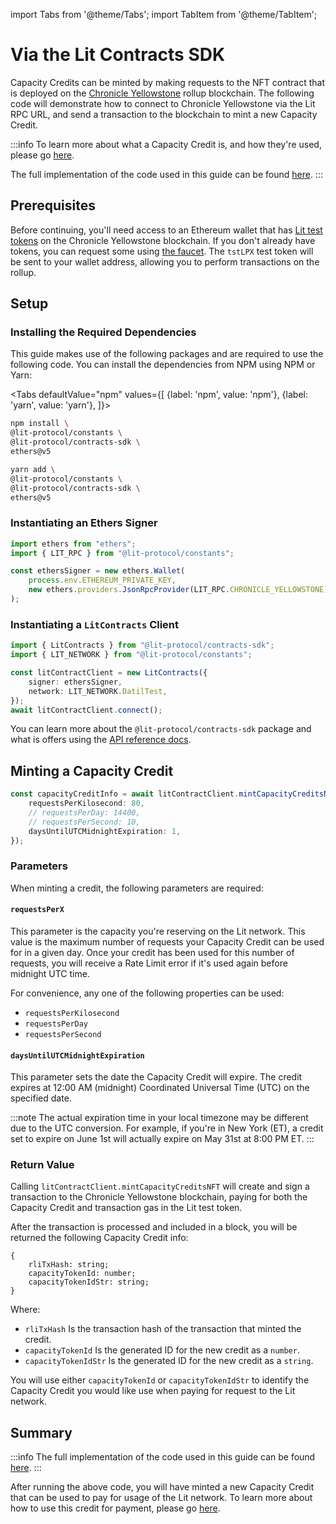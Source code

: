 import Tabs from '@theme/Tabs';
import TabItem from '@theme/TabItem';

# Via the Lit Contracts SDK

Capacity Credits can be minted by making requests to the NFT contract that is deployed on the [Chronicle Yellowstone](../../connecting-to-a-lit-network/lit-blockchains/chronicle-yellowstone.md) rollup blockchain. The following code will demonstrate how to connect to Chronicle Yellowstone via the Lit RPC URL, and send a transaction to the blockchain to mint a new Capacity Credit.

:::info
To learn more about what a Capacity Credit is, and how they're used, please go [here](../capacity-credits).

The full implementation of the code used in this guide can be found [here](https://github.com/LIT-Protocol/developer-guides-code/blob/master/paying-for-lit/nodejs/src/mintCapacityCredit.ts).
:::

## Prerequisites

Before continuing, you'll need access to an Ethereum wallet that has [Lit test tokens](../../connecting-to-a-lit-network/lit-blockchains/chronicle-yellowstone.md#tstlpx-test-token) on the Chronicle Yellowstone blockchain. If you don't already have tokens, you can request some using [the faucet](https://chronicle-yellowstone-faucet.getlit.dev/). The `tstLPX` test token will be sent to your wallet address, allowing you to perform transactions on the rollup.

## Setup

### Installing the Required Dependencies

This guide makes use of the following packages and are required to use the following code. You can install the dependencies from NPM using NPM or Yarn:

<Tabs
defaultValue="npm"
values={[
{label: 'npm', value: 'npm'},
{label: 'yarn', value: 'yarn'},
]}>
<TabItem value="npm">

```bash
npm install \
@lit-protocol/constants \
@lit-protocol/contracts-sdk \
ethers@v5
```

</TabItem>

<TabItem value="yarn">

```bash
yarn add \
@lit-protocol/constants \
@lit-protocol/contracts-sdk \
ethers@v5
```

</TabItem>
</Tabs>

### Instantiating an Ethers Signer

```ts
import ethers from "ethers";
import { LIT_RPC } from "@lit-protocol/constants";

const ethersSigner = new ethers.Wallet(
    process.env.ETHEREUM_PRIVATE_KEY,
    new ethers.providers.JsonRpcProvider(LIT_RPC.CHRONICLE_YELLOWSTONE)
);
```

### Instantiating a `LitContracts` Client

```ts
import { LitContracts } from "@lit-protocol/contracts-sdk";
import { LIT_NETWORK } from "@lit-protocol/constants";

const litContractClient = new LitContracts({
    signer: ethersSigner,
    network: LIT_NETWORK.DatilTest,
});
await litContractClient.connect();
```

You can learn more about the `@lit-protocol/contracts-sdk` package and what is offers using the [API reference docs](https://v7-api-doc-lit-js-sdk.vercel.app/modules/contracts_sdk_src.html).

## Minting a Capacity Credit

```ts
const capacityCreditInfo = await litContractClient.mintCapacityCreditsNFT({
    requestsPerKilosecond: 80,
    // requestsPerDay: 14400,
    // requestsPerSecond: 10,
    daysUntilUTCMidnightExpiration: 1,
});
```

### Parameters

When minting a credit, the following parameters are required:

#### `requestsPerX`

This parameter is the capacity you're reserving on the Lit network. This value is the maximum number of requests your Capacity Credit can be used for in a given day. Once your credit has been used for this number of requests, you will receive a Rate Limit error if it's used again before midnight UTC time.

For convenience, any one of the following properties can be used: 
  - `requestsPerKilosecond`
  - `requestsPerDay`
  - `requestsPerSecond`

#### `daysUntilUTCMidnightExpiration`

This parameter sets the date the Capacity Credit will expire. The credit expires at 12:00 AM (midnight) Coordinated Universal Time (UTC) on the specified date.

:::note
The actual expiration time in your local timezone may be different due to the UTC conversion. For example, if you're in New York (ET), a credit set to expire on June 1st will actually expire on May 31st at 8:00 PM ET.
:::

### Return Value

Calling `litContractClient.mintCapacityCreditsNFT` will create and sign a transaction to the Chronicle Yellowstone blockchain, paying for both the Capacity Credit and transaction gas in the Lit test token.

After the transaction is processed and included in a block, you will be returned the following Capacity Credit info:

```
{
    rliTxHash: string;
    capacityTokenId: number;
    capacityTokenIdStr: string;
}
```

Where:

- `rliTxHash` Is the transaction hash of the transaction that minted the credit.
- `capacityTokenId` Is the generated ID for the new credit as a `number`.
- `capacityTokenIdStr` Is the generated ID for the new credit as a `string`.

You will use either `capacityTokenId` or `capacityTokenIdStr` to identify the Capacity Credit you would like use when paying for request to the Lit network.

## Summary

:::info
The full implementation of the code used in this guide can be found [here](https://github.com/LIT-Protocol/developer-guides-code/blob/master/paying-for-lit/nodejs/src/mintCapacityCredit.ts).
:::

After running the above code, you will have minted a new Capacity Credit that can be used to pay for usage of the Lit network. To learn more about how to use this credit for payment, please go [here](../delegating-credit.md).

